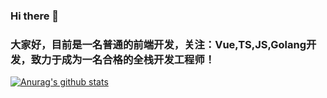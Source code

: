 ### Hi there 👋
### 大家好，目前是一名普通的前端开发，关注：Vue,TS,JS,Golang开发，致力于成为一名合格的全栈开发工程师！
<!--
**lqliqi/lqliqi** is a ✨ _special_ ✨ repository because its `README.md` (this file) appears on your GitHub profile.

Here are some ideas to get you started:

- 🔭 I’m currently working on ...
- 🌱 I’m currently learning ...
- 👯 I’m looking to collaborate on ...
- 🤔 I’m looking for help with ...
- 💬 Ask me about ...
- 📫 How to reach me: ...
- 😄 Pronouns: ...
- ⚡ Fun fact: ...
-->
[![Anurag's github stats](https://github-readme-stats.vercel.app/api?username=lqliqi&show_icons=true&theme=algolia&repo=vue3-vite-element-plus-ts-admin)](https://github.com/anuraghazra/github-readme-stats)
